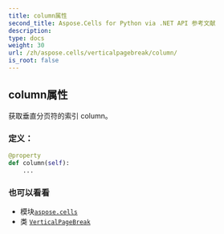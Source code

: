 ```yaml
---
title: column属性
second_title: Aspose.Cells for Python via .NET API 参考文献
description:
type: docs
weight: 30
url: /zh/aspose.cells/verticalpagebreak/column/
is_root: false
---
```

## column属性

获取垂直分页符的索引 column。
### 定义：
```python
@property
def column(self):
    ...
```

### 也可以看看
* 模块[`aspose.cells`](../../)
* 类 [`VerticalPageBreak`](/cells/python-net/zh/aspose.cells/verticalpagebreak)
